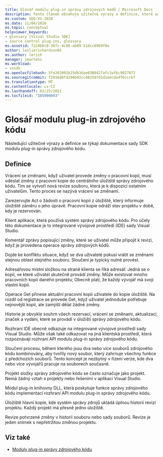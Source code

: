 ```yaml
---
title: Glosář modulu plug-in správy zdrojových kódů | Microsoft Docs
description: Tento článek obsahuje užitečné výrazy a definice, které se vztahují k dokumentaci k sadě SDK modulu plug-in správy zdrojového kódu.
ms.custom: SEO-VS-2020
ms.date: 11/04/2016
ms.topic: conceptual
helpviewer_keywords:
- glossary [Visual Studio SDK]
- source control plug-ins, glossary
ms.assetid: f224bbc9-38fc-4c80-ab09-51dcc8969f8e
author: leslierichardson95
ms.author: lerich
manager: jmartens
ms.workload:
- vssdk
ms.openlocfilehash: 5fe262091b25db3dae0388427afc3af6c9027872
ms.sourcegitcommit: f2916d8fd296b92cc402597d1d1eecda4f6cccbf
ms.translationtype: MT
ms.contentlocale: cs-CZ
ms.lasthandoff: 03/25/2021
ms.locfileid: "105090093"
---
```

# <a name="source-control-plug-in-glossary"></a>Glosář modulu plug-in zdrojového kódu
Následující užitečné výrazy a definice se týkají dokumentace sady SDK modulu plug-in správy zdrojového kódu.

## <a name="definitions"></a>Definice
 Vrácení se změnami, když uživatel provede změny v pracovní kopii, musí odeslat změny z pracovní kopie do centrálního úložiště správy zdrojového kódu. Tím se vytvoří nová revize souboru, která je k dispozici ostatním uživatelům. Tento proces se nazývá vrácení se změnami.

 Zarezervujte Act o žádosti o pracovní kopii z úložiště, který informuje úložiště záměru o jeho úpravě. Pracovní kopie odráží stav projektu v době, kdy je rezervován.

 Klient aplikace, která používá systém správy zdrojového kódu. Pro účely této dokumentace je to integrované vývojové prostředí (IDE) sady Visual Studio.

 Komentář zprávy popisující změny, které se uživatel může připojit k revizi, když je provedena operace správy zdrojových kódů.

 Dojde ke konfliktu situace, když se dva uživatelé pokusí vrátit se změnami stejnou oblast stejného souboru. Sloučení je typicky nutné provést.

 Adresářovou místní složkou na straně klienta se říká adresář. Jedná se o kopii, ve které uživatel skutečně provádí změny. Může existovat mnoho pracovních kopií daného projektu; Obecně platí, že každý vývojář má svoji vlastní kopii.

 Operace Get přinese aktuální pracovní kopii uživatele do kopie úložiště. Na rozdíl od registrace se provede Get, když uživatel jednoduše potřebuje nejnovější kopii, ale zamýšlí dělat žádné změny.

 Historie je obvykle souhrn všech rezervací, vrácení se změnami, aktualizací, značek a vydání, které se provádí v úložišti správy zdrojového kódu.

 Rozhraní IDE obecně odkazuje na integrované vývojové prostředí sady Visual Studio. Může však také odkazovat na jiná klientská prostředí, která rozpoznávají rozhraní API modulu plug-in správy zdrojového kódu.

 Sloučení procesu, během kterého jsou dva nebo více souborů zdrojového kódu kombinovány, aby tvořily nový soubor, který zahrnuje všechny funkce z předchozích souborů. Tento koncept je nezbytný v řízení verze, kde dva nebo více vývojářů pracuje na souborech současně.

 Projekt složky správy zdrojového kódu se často označuje jako projekt. Nemá žádný vztah s projekty nebo řešeními v aplikaci Visual Studio.

 Modul plug-in knihovny DLL, která poskytuje funkce správy zdrojového kódu implementací rozhraní API modulu plug-in správy zdrojového kódu.

 Úložiště hlavní kopie, kde systém správy zdrojů ukládá úplnou historii revizí projektu. Každý projekt má přesně jedno úložiště.

 Revize potvrzené změny v historii souboru nebo sady souborů. Revize je jeden snímek s nepřetržitou změnou projektu.

## <a name="see-also"></a>Viz také
- [Moduly plug-in správy zdrojového kódu](../extensibility/source-control-plug-ins.md)
